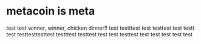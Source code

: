 # metacoin is meta

test
test
winner, winner, chicken dinner!!
test
testttest
test
testtest
test
testt
test
testtesttesttest
testttest
testtest
test
test
testtest
test
test
test
test
test
